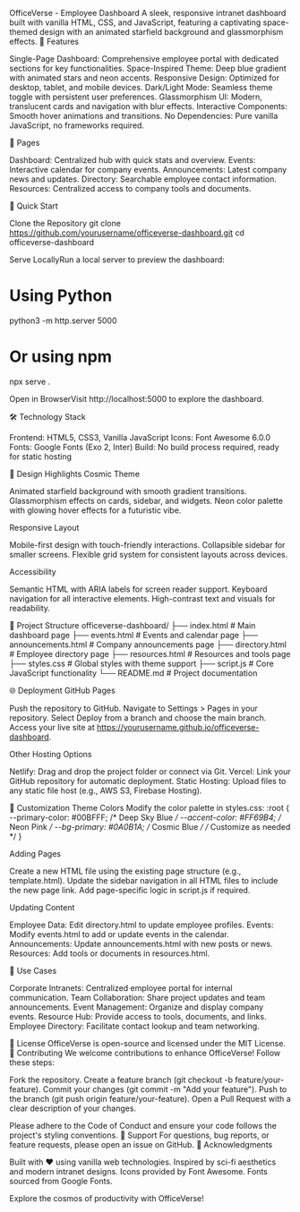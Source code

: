OfficeVerse - Employee Dashboard
A sleek, responsive intranet dashboard built with vanilla HTML, CSS, and JavaScript, featuring a captivating space-themed design with an animated starfield background and glassmorphism effects.
🌌 Features

Single-Page Dashboard: Comprehensive employee portal with dedicated sections for key functionalities.
Space-Inspired Theme: Deep blue gradient with animated stars and neon accents.
Responsive Design: Optimized for desktop, tablet, and mobile devices.
Dark/Light Mode: Seamless theme toggle with persistent user preferences.
Glassmorphism UI: Modern, translucent cards and navigation with blur effects.
Interactive Components: Smooth hover animations and transitions.
No Dependencies: Pure vanilla JavaScript, no frameworks required.

📱 Pages

Dashboard: Centralized hub with quick stats and overview.
Events: Interactive calendar for company events.
Announcements: Latest company news and updates.
Directory: Searchable employee contact information.
Resources: Centralized access to company tools and documents.

🚀 Quick Start

Clone the Repository
git clone https://github.com/yourusername/officeverse-dashboard.git
cd officeverse-dashboard


Serve LocallyRun a local server to preview the dashboard:
# Using Python
python3 -m http.server 5000

# Or using npm
npx serve .


Open in BrowserVisit http://localhost:5000 to explore the dashboard.


🛠️ Technology Stack

Frontend: HTML5, CSS3, Vanilla JavaScript
Icons: Font Awesome 6.0.0
Fonts: Google Fonts (Exo 2, Inter)
Build: No build process required, ready for static hosting

🎨 Design Highlights
Cosmic Theme

Animated starfield background with smooth gradient transitions.
Glassmorphism effects on cards, sidebar, and widgets.
Neon color palette with glowing hover effects for a futuristic vibe.

Responsive Layout

Mobile-first design with touch-friendly interactions.
Collapsible sidebar for smaller screens.
Flexible grid system for consistent layouts across devices.

Accessibility

Semantic HTML with ARIA labels for screen reader support.
Keyboard navigation for all interactive elements.
High-contrast text and visuals for readability.

📁 Project Structure
officeverse-dashboard/
├── index.html          # Main dashboard page
├── events.html         # Events and calendar page
├── announcements.html  # Company announcements page
├── directory.html      # Employee directory page
├── resources.html      # Resources and tools page
├── styles.css          # Global styles with theme support
├── script.js           # Core JavaScript functionality
└── README.md           # Project documentation

🌐 Deployment
GitHub Pages

Push the repository to GitHub.
Navigate to Settings > Pages in your repository.
Select Deploy from a branch and choose the main branch.
Access your live site at https://yourusername.github.io/officeverse-dashboard.

Other Hosting Options

Netlify: Drag and drop the project folder or connect via Git.
Vercel: Link your GitHub repository for automatic deployment.
Static Hosting: Upload files to any static file host (e.g., AWS S3, Firebase Hosting).

🔧 Customization
Theme Colors
Modify the color palette in styles.css:
:root {
  --primary-color: #00BFFF; /* Deep Sky Blue */
  --accent-color: #FF69B4;  /* Neon Pink */
  --bg-primary: #0A0B1A;    /* Cosmic Blue */
  /* Customize as needed */
}

Adding Pages

Create a new HTML file using the existing page structure (e.g., template.html).
Update the sidebar navigation in all HTML files to include the new page link.
Add page-specific logic in script.js if required.

Updating Content

Employee Data: Edit directory.html to update employee profiles.
Events: Modify events.html to add or update events in the calendar.
Announcements: Update announcements.html with new posts or news.
Resources: Add tools or documents in resources.html.

🎯 Use Cases

Corporate Intranets: Centralized employee portal for internal communication.
Team Collaboration: Share project updates and team announcements.
Event Management: Organize and display company events.
Resource Hub: Provide access to tools, documents, and links.
Employee Directory: Facilitate contact lookup and team networking.

📄 License
OfficeVerse is open-source and licensed under the MIT License.
🤝 Contributing
We welcome contributions to enhance OfficeVerse! Follow these steps:

Fork the repository.
Create a feature branch (git checkout -b feature/your-feature).
Commit your changes (git commit -m "Add your feature").
Push to the branch (git push origin feature/your-feature).
Open a Pull Request with a clear description of your changes.

Please adhere to the Code of Conduct and ensure your code follows the project's styling conventions.
📧 Support
For questions, bug reports, or feature requests, please open an issue on GitHub.
🌟 Acknowledgments

Built with ❤️ using vanilla web technologies.
Inspired by sci-fi aesthetics and modern intranet designs.
Icons provided by Font Awesome.
Fonts sourced from Google Fonts.


Explore the cosmos of productivity with OfficeVerse!